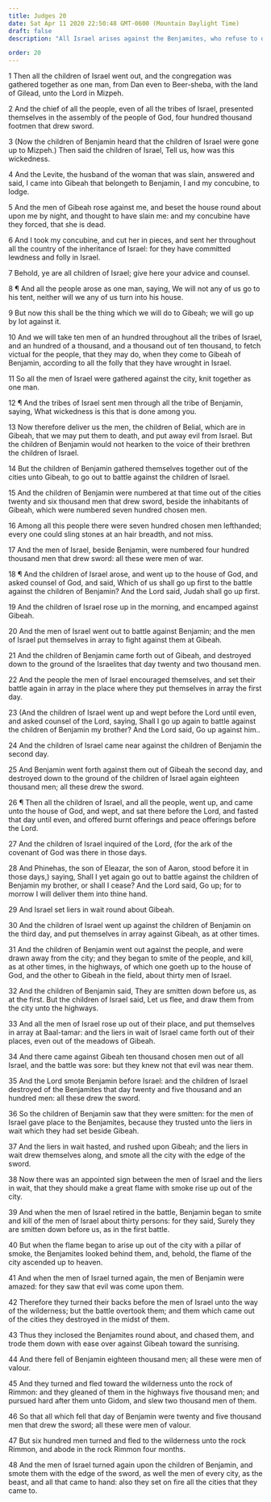 ```yaml
---
title: Judges 20
date: Sat Apr 11 2020 22:50:48 GMT-0600 (Mountain Daylight Time)
draft: false
description: "All Israel arises against the Benjamites, who refuse to deliver up the men of Gibeah—The Benjamites are smitten and destroyed."

order: 20
---
```

    
1 Then all the children of Israel went out, and the congregation was gathered together as one man, from Dan even to Beer-sheba, with the land of Gilead, unto the Lord in Mizpeh.

2 And the chief of all the people, even of all the tribes of Israel, presented themselves in the assembly of the people of God, four hundred thousand footmen that drew sword.

3 (Now the children of Benjamin heard that the children of Israel were gone up to Mizpeh.) Then said the children of Israel, Tell us, how was this wickedness.

4 And the Levite, the husband of the woman that was slain, answered and said, I came into Gibeah that belongeth to Benjamin, I and my concubine, to lodge.

5 And the men of Gibeah rose against me, and beset the house round about upon me by night, and thought to have slain me: and my concubine have they forced, that she is dead.

6 And I took my concubine, and cut her in pieces, and sent her throughout all the country of the inheritance of Israel: for they have committed lewdness and folly in Israel.

7 Behold, ye are all children of Israel; give here your advice and counsel.

8 ¶ And all the people arose as one man, saying, We will not any of us go to his tent, neither will we any of us turn into his house.

9 But now this shall be the thing which we will do to Gibeah; we will go up by lot against it.

10 And we will take ten men of an hundred throughout all the tribes of Israel, and an hundred of a thousand, and a thousand out of ten thousand, to fetch victual for the people, that they may do, when they come to Gibeah of Benjamin, according to all the folly that they have wrought in Israel.

11 So all the men of Israel were gathered against the city, knit together as one man.

12 ¶ And the tribes of Israel sent men through all the tribe of Benjamin, saying, What wickedness is this that is done among you.

13 Now therefore deliver us the men, the children of Belial, which are in Gibeah, that we may put them to death, and put away evil from Israel. But the children of Benjamin would not hearken to the voice of their brethren the children of Israel.

14 But the children of Benjamin gathered themselves together out of the cities unto Gibeah, to go out to battle against the children of Israel.

15 And the children of Benjamin were numbered at that time out of the cities twenty and six thousand men that drew sword, beside the inhabitants of Gibeah, which were numbered seven hundred chosen men.

16 Among all this people there were seven hundred chosen men lefthanded; every one could sling stones at an hair breadth, and not miss.

17 And the men of Israel, beside Benjamin, were numbered four hundred thousand men that drew sword: all these were men of war.

18 ¶ And the children of Israel arose, and went up to the house of God, and asked counsel of God, and said, Which of us shall go up first to the battle against the children of Benjamin? And the Lord said, Judah shall go up first.

19 And the children of Israel rose up in the morning, and encamped against Gibeah.

20 And the men of Israel went out to battle against Benjamin; and the men of Israel put themselves in array to fight against them at Gibeah.

21 And the children of Benjamin came forth out of Gibeah, and destroyed down to the ground of the Israelites that day twenty and two thousand men.

22 And the people the men of Israel encouraged themselves, and set their battle again in array in the place where they put themselves in array the first day.

23 (And the children of Israel went up and wept before the Lord until even, and asked counsel of the Lord, saying, Shall I go up again to battle against the children of Benjamin my brother? And the Lord said, Go up against him..

24 And the children of Israel came near against the children of Benjamin the second day.

25 And Benjamin went forth against them out of Gibeah the second day, and destroyed down to the ground of the children of Israel again eighteen thousand men; all these drew the sword.

26 ¶ Then all the children of Israel, and all the people, went up, and came unto the house of God, and wept, and sat there before the Lord, and fasted that day until even, and offered burnt offerings and peace offerings before the Lord.

27 And the children of Israel inquired of the Lord, (for the ark of the covenant of God was there in those days.

28 And Phinehas, the son of Eleazar, the son of Aaron, stood before it in those days,) saying, Shall I yet again go out to battle against the children of Benjamin my brother, or shall I cease? And the Lord said, Go up; for to morrow I will deliver them into thine hand.

29 And Israel set liers in wait round about Gibeah.

30 And the children of Israel went up against the children of Benjamin on the third day, and put themselves in array against Gibeah, as at other times.

31 And the children of Benjamin went out against the people, and were drawn away from the city; and they began to smite of the people, and kill, as at other times, in the highways, of which one goeth up to the house of God, and the other to Gibeah in the field, about thirty men of Israel.

32 And the children of Benjamin said, They are smitten down before us, as at the first. But the children of Israel said, Let us flee, and draw them from the city unto the highways.

33 And all the men of Israel rose up out of their place, and put themselves in array at Baal-tamar: and the liers in wait of Israel came forth out of their places, even out of the meadows of Gibeah.

34 And there came against Gibeah ten thousand chosen men out of all Israel, and the battle was sore: but they knew not that evil was near them.

35 And the Lord smote Benjamin before Israel: and the children of Israel destroyed of the Benjamites that day twenty and five thousand and an hundred men: all these drew the sword.

36 So the children of Benjamin saw that they were smitten: for the men of Israel gave place to the Benjamites, because they trusted unto the liers in wait which they had set beside Gibeah.

37 And the liers in wait hasted, and rushed upon Gibeah; and the liers in wait drew themselves along, and smote all the city with the edge of the sword.

38 Now there was an appointed sign between the men of Israel and the liers in wait, that they should make a great flame with smoke rise up out of the city.

39 And when the men of Israel retired in the battle, Benjamin began to smite and kill of the men of Israel about thirty persons: for they said, Surely they are smitten down before us, as in the first battle.

40 But when the flame began to arise up out of the city with a pillar of smoke, the Benjamites looked behind them, and, behold, the flame of the city ascended up to heaven.

41 And when the men of Israel turned again, the men of Benjamin were amazed: for they saw that evil was come upon them.

42 Therefore they turned their backs before the men of Israel unto the way of the wilderness; but the battle overtook them; and them which came out of the cities they destroyed in the midst of them.

43 Thus they inclosed the Benjamites round about, and chased them, and trode them down with ease over against Gibeah toward the sunrising.

44 And there fell of Benjamin eighteen thousand men; all these were men of valour.

45 And they turned and fled toward the wilderness unto the rock of Rimmon: and they gleaned of them in the highways five thousand men; and pursued hard after them unto Gidom, and slew two thousand men of them.

46 So that all which fell that day of Benjamin were twenty and five thousand men that drew the sword; all these were men of valour.

47 But six hundred men turned and fled to the wilderness unto the rock Rimmon, and abode in the rock Rimmon four months.

48 And the men of Israel turned again upon the children of Benjamin, and smote them with the edge of the sword, as well the men of every city, as the beast, and all that came to hand: also they set on fire all the cities that they came to.
